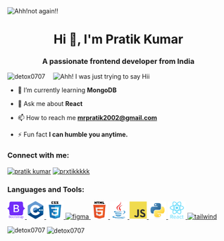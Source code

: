 <img align="top" alt="Ahh!not again!!" width="1000" height="400" src="https://i.pinimg.com/564x/af/8b/99/af8b99f9181da59177b7bb053cf44bb4.jpg">
<h1 align="center">Hi 👋, I'm Pratik Kumar</h1>
<h3 align="center">A passionate frontend developer from India</h3>

<img align="right" alt="Ahh! I was just trying to say Hii" width="400" src="https://media1.tenor.com/m/bGS2OhhN9tsAAAAC/hello-gojo-satoru.gif">

<p align="left"> <img src="https://komarev.com/ghpvc/?username=detox0707&label=Profile%20views&color=0e75b6&style=flat" alt="detox0707" /> </p>

- 🌱 I’m currently learning **MongoDB**

- 💬 Ask me about **React**

- 📫 How to reach me **mrpratik2002@gmail.com**

- ⚡ Fun fact **I can humble you anytime.**

<h3 align="left">Connect with me:</h3>
<p align="left">
<a href="https://linkedin.com/in/pratik kumar" target="blank"><img align="center" src="https://raw.githubusercontent.com/rahuldkjain/github-profile-readme-generator/master/src/images/icons/Social/linked-in-alt.svg" alt="pratik kumar" height="30" width="40" /></a>
<a href="https://instagram.com/prxtikkkkk" target="blank"><img align="center" src="https://raw.githubusercontent.com/rahuldkjain/github-profile-readme-generator/master/src/images/icons/Social/instagram.svg" alt="prxtikkkkk" height="30" width="40" /></a>
</p>

<h3 align="left">Languages and Tools:</h3>
<p align="left"> <a href="https://getbootstrap.com" target="_blank" rel="noreferrer"> <img src="https://raw.githubusercontent.com/devicons/devicon/master/icons/bootstrap/bootstrap-plain-wordmark.svg" alt="bootstrap" width="40" height="40"/> </a> <a href="https://www.w3schools.com/cpp/" target="_blank" rel="noreferrer"> <img src="https://raw.githubusercontent.com/devicons/devicon/master/icons/cplusplus/cplusplus-original.svg" alt="cplusplus" width="40" height="40"/> </a> <a href="https://www.w3schools.com/css/" target="_blank" rel="noreferrer"> <img src="https://raw.githubusercontent.com/devicons/devicon/master/icons/css3/css3-original-wordmark.svg" alt="css3" width="40" height="40"/> </a> <a href="https://www.figma.com/" target="_blank" rel="noreferrer"> <img src="https://www.vectorlogo.zone/logos/figma/figma-icon.svg" alt="figma" width="40" height="40"/> </a> <a href="https://www.w3.org/html/" target="_blank" rel="noreferrer"> <img src="https://raw.githubusercontent.com/devicons/devicon/master/icons/html5/html5-original-wordmark.svg" alt="html5" width="40" height="40"/> </a> <a href="https://www.java.com" target="_blank" rel="noreferrer"> <img src="https://raw.githubusercontent.com/devicons/devicon/master/icons/java/java-original.svg" alt="java" width="40" height="40"/> </a> <a href="https://developer.mozilla.org/en-US/docs/Web/JavaScript" target="_blank" rel="noreferrer"> <img src="https://raw.githubusercontent.com/devicons/devicon/master/icons/javascript/javascript-original.svg" alt="javascript" width="40" height="40"/> </a> <a href="https://www.python.org" target="_blank" rel="noreferrer"> <img src="https://raw.githubusercontent.com/devicons/devicon/master/icons/python/python-original.svg" alt="python" width="40" height="40"/> </a> <a href="https://reactjs.org/" target="_blank" rel="noreferrer"> <img src="https://raw.githubusercontent.com/devicons/devicon/master/icons/react/react-original-wordmark.svg" alt="react" width="40" height="40"/> </a> <a href="https://tailwindcss.com/" target="_blank" rel="noreferrer"> <img src="https://www.vectorlogo.zone/logos/tailwindcss/tailwindcss-icon.svg" alt="tailwind" width="40" height="40"/> </a> </p>

<p><img align="left" src="https://github-readme-stats.vercel.app/api/top-langs?username=detox0707&show_icons=true&locale=en&layout=compact" alt="detox0707" /></p>

<p>&nbsp;<img align="center" src="https://github-readme-stats.vercel.app/api?username=detox0707&show_icons=true&locale=en" alt="detox0707" /></p>




